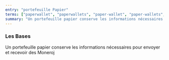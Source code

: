 ```yaml
---
entry: "portefeuille Papier"
terms: ["paperwallet", "paperwallets", "paper-wallet", "paper-wallets", "portefeuille-papier", "portefeuilles-papier"]
summary: "Un portefeuille papier conserve les informations nécessaires pour envoyer et recevoir des Moneroj"
---
```


### Les Bases

Un portefeuille papier conserve les informations nécessaires pour envoyer et recevoir des Moneroj
